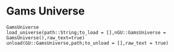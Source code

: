 # Gams Universe


```@docs
GamsUniverse
load_universe(path::String;to_load = [],nGU::GamsUniverse = GamsUniverse(),raw_text=true)
unload(GU::GamsUniverse,path;to_unload = [],raw_text = true)
```